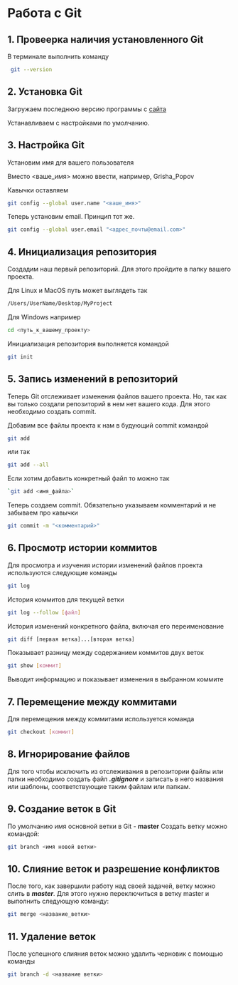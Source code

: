 # Работа с Git

## 1. Провеерка наличия установленного Git

В терминале выполнить команду 
```bash
 git --version 
 ```

## 2. Установка Git

Загружаем последнюю версию программы с [сайта](https://git-scm.com/downloads)

Устанавливаем с настройками по умолчанию.

## 3. Настройка Git

Установим имя для вашего пользователя

Вместо <ваше_имя> можно ввести, например, Grisha_Popov

Кавычки оставляем
```bash
git config --global user.name "<ваше_имя>"
```

Теперь установим email. Принцип тот же.
```bash
git config --global user.email "<адрес_почты@email.com>"
```

## 4. Инициализация репозитория

Создадим наш первый репозиторий. Для этого пройдите в папку вашего проекта.

Для Linux и MacOS путь может выглядеть так 
```bash 
/Users/UserName/Desktop/MyProject
```
Для Windows например 
```bash
cd <путь_к_вашему_проекту>
```
Инициализация репозитория выполняется командой
```bash
git init
```

## 5. Запись изменений в репозиторий

Теперь Git отслеживает изменения файлов вашего проекта. Но, так как вы только создали репозиторий в нем нет вашего кода. Для этого необходимо создать commit.

Добавим все файлы проекта к нам в будующий commit командой
```bash
git add
```
 или так
 ```bash
git add --all
```

Если хотим добавить конкретный файл то можно так
```bash
`git add <имя_файла>` 
```
Теперь создаем commit. Обязательно указываем комментарий и не забываем про кавычки 
```bash 
git commit -m "<комментарий>"
```

## 6. Просмотр истории коммитов

Для просмотра и изучения истории изменений файлов проекта используются следующие команды

 ```bash 
 git log
 ```

История коммитов для текущей ветки

 ```bash
 git log --follow [файл]
 ```

История изменений конкретного файла, включая его переименование

```bash 
git diff [первая ветка]...[вторая ветка]
```

Показывает разницу между содержанием коммитов двух веток

```bash
git show [коммит]
```

Выводит информацию и показывает изменения в выбранном коммите

## 7. Перемещение между коммитами

Для перемещения между коммитами используется команда 
```bash 
git checkout [коммит]
```

## 8. Игнорирование файлов

Для того чтобы исключить из отслеживания в репозитории файлы или папки необходимо создать файл **_.gitignore_** и записать в него названия или шаблоны, соответствующие таким файлам или папкам.

## 9. Создание веток в Git

По умолчанию имя основной ветки в Git - **master**
Создать ветку можно командой:
```bash
git branch <имя новой ветки>
```
## 10. Слияние веток и разрешение конфликтов

После того, как завершили работу над своей задачей, ветку можно слить в **_master_**. Для этого нужно переключиться в ветку master и выполнить следующую команду:

```bash
git merge <название_ветки>
```
## 11. Удаление веток

После успешного слияния веток можно удалить черновик с помощью команды
```bash
git branch -d <название ветки>
```